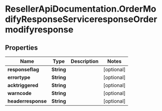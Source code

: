 # ResellerApiDocumentation.OrderModifyResponseServiceresponseOrdermodifyresponse

## Properties

Name | Type | Description | Notes
------------ | ------------- | ------------- | -------------
**responseflag** | **String** |  | [optional] 
**errortype** | **String** |  | [optional] 
**acktriggered** | **String** |  | [optional] 
**warncode** | **String** |  | [optional] 
**headerresponse** | **String** |  | [optional] 


